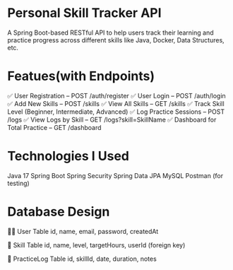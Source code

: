 #  Personal Skill Tracker API
A Spring Boot-based RESTful API to help users track their learning and practice progress across different skills like Java, Docker, Data Structures, etc.

# Featues(with Endpoints)
✅ User Registration – POST /auth/register
✅ User Login – POST /auth/login
✅ Add New Skills – POST /skills
✅ View All Skills – GET /skills
✅ Track Skill Level (Beginner, Intermediate, Advanced)
✅ Log Practice Sessions – POST /logs
✅ View Logs by Skill – GET /logs?skill=SkillName
✅ Dashboard for Total Practice – GET /dashboard  

 # Technologies I Used
  Java 17
  Spring Boot
  Spring Security
  Spring Data JPA
  MySQL
  Postman (for testing)

 # Database Design

 👩‍💻 User Table
 id, name, email, password, createdAt

 📘 Skill Table
 id, name, level, targetHours, userId (foreign key)

 📒 PracticeLog Table
  id, skillId, date, duration, notes
